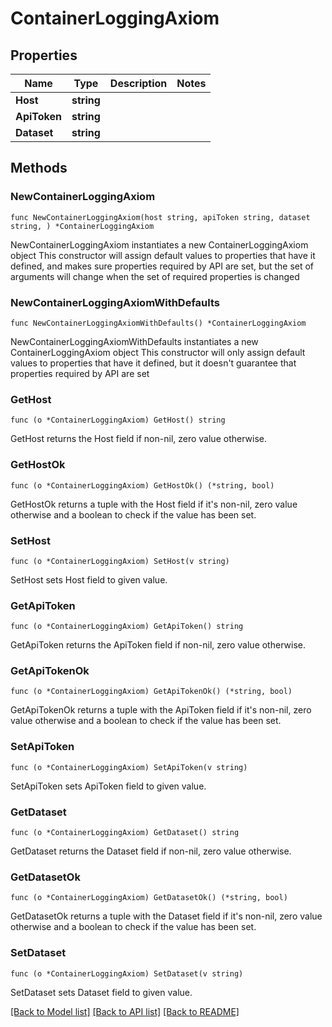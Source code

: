 # ContainerLoggingAxiom

## Properties

Name | Type | Description | Notes
------------ | ------------- | ------------- | -------------
**Host** | **string** |  | 
**ApiToken** | **string** |  | 
**Dataset** | **string** |  | 

## Methods

### NewContainerLoggingAxiom

`func NewContainerLoggingAxiom(host string, apiToken string, dataset string, ) *ContainerLoggingAxiom`

NewContainerLoggingAxiom instantiates a new ContainerLoggingAxiom object
This constructor will assign default values to properties that have it defined,
and makes sure properties required by API are set, but the set of arguments
will change when the set of required properties is changed

### NewContainerLoggingAxiomWithDefaults

`func NewContainerLoggingAxiomWithDefaults() *ContainerLoggingAxiom`

NewContainerLoggingAxiomWithDefaults instantiates a new ContainerLoggingAxiom object
This constructor will only assign default values to properties that have it defined,
but it doesn't guarantee that properties required by API are set

### GetHost

`func (o *ContainerLoggingAxiom) GetHost() string`

GetHost returns the Host field if non-nil, zero value otherwise.

### GetHostOk

`func (o *ContainerLoggingAxiom) GetHostOk() (*string, bool)`

GetHostOk returns a tuple with the Host field if it's non-nil, zero value otherwise
and a boolean to check if the value has been set.

### SetHost

`func (o *ContainerLoggingAxiom) SetHost(v string)`

SetHost sets Host field to given value.


### GetApiToken

`func (o *ContainerLoggingAxiom) GetApiToken() string`

GetApiToken returns the ApiToken field if non-nil, zero value otherwise.

### GetApiTokenOk

`func (o *ContainerLoggingAxiom) GetApiTokenOk() (*string, bool)`

GetApiTokenOk returns a tuple with the ApiToken field if it's non-nil, zero value otherwise
and a boolean to check if the value has been set.

### SetApiToken

`func (o *ContainerLoggingAxiom) SetApiToken(v string)`

SetApiToken sets ApiToken field to given value.


### GetDataset

`func (o *ContainerLoggingAxiom) GetDataset() string`

GetDataset returns the Dataset field if non-nil, zero value otherwise.

### GetDatasetOk

`func (o *ContainerLoggingAxiom) GetDatasetOk() (*string, bool)`

GetDatasetOk returns a tuple with the Dataset field if it's non-nil, zero value otherwise
and a boolean to check if the value has been set.

### SetDataset

`func (o *ContainerLoggingAxiom) SetDataset(v string)`

SetDataset sets Dataset field to given value.



[[Back to Model list]](../README.md#documentation-for-models) [[Back to API list]](../README.md#documentation-for-api-endpoints) [[Back to README]](../README.md)


